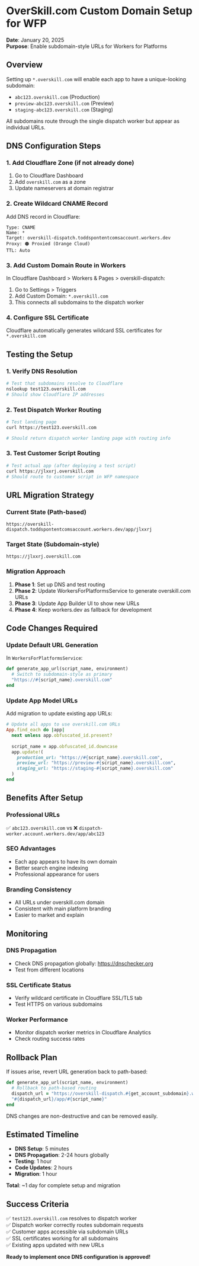 # OverSkill.com Custom Domain Setup for WFP
**Date**: January 20, 2025  
**Purpose**: Enable subdomain-style URLs for Workers for Platforms

## Overview

Setting up `*.overskill.com` will enable each app to have a unique-looking subdomain:
- `abc123.overskill.com` (Production)
- `preview-abc123.overskill.com` (Preview)  
- `staging-abc123.overskill.com` (Staging)

All subdomains route through the single dispatch worker but appear as individual URLs.

## DNS Configuration Steps

### 1. Add Cloudflare Zone (if not already done)
1. Go to Cloudflare Dashboard
2. Add `overskill.com` as a zone
3. Update nameservers at domain registrar

### 2. Create Wildcard CNAME Record
Add DNS record in Cloudflare:
```
Type: CNAME
Name: *
Target: overskill-dispatch.toddspontentcomsaccount.workers.dev
Proxy: 🟠 Proxied (Orange Cloud)
TTL: Auto
```

### 3. Add Custom Domain Route in Workers
In Cloudflare Dashboard > Workers & Pages > overskill-dispatch:
1. Go to Settings > Triggers
2. Add Custom Domain: `*.overskill.com`
3. This connects all subdomains to the dispatch worker

### 4. Configure SSL Certificate
Cloudflare automatically generates wildcard SSL certificates for `*.overskill.com`

## Testing the Setup

### 1. Verify DNS Resolution
```bash
# Test that subdomains resolve to Cloudflare
nslookup test123.overskill.com
# Should show Cloudflare IP addresses
```

### 2. Test Dispatch Worker Routing
```bash
# Test landing page
curl https://test123.overskill.com

# Should return dispatch worker landing page with routing info
```

### 3. Test Customer Script Routing
```bash
# Test actual app (after deploying a test script)
curl https://jlxxrj.overskill.com
# Should route to customer script in WFP namespace
```

## URL Migration Strategy

### Current State (Path-based)
```
https://overskill-dispatch.toddspontentcomsaccount.workers.dev/app/jlxxrj
```

### Target State (Subdomain-style) 
```
https://jlxxrj.overskill.com
```

### Migration Approach
1. **Phase 1**: Set up DNS and test routing
2. **Phase 2**: Update WorkersForPlatformsService to generate overskill.com URLs
3. **Phase 3**: Update App Builder UI to show new URLs
4. **Phase 4**: Keep workers.dev as fallback for development

## Code Changes Required

### Update Default URL Generation
In `WorkersForPlatformsService`:
```ruby
def generate_app_url(script_name, environment)
  # Switch to subdomain-style as primary
  "https://#{script_name}.overskill.com"
end
```

### Update App Model URLs
Add migration to update existing app URLs:
```ruby
# Update all apps to use overskill.com URLs
App.find_each do |app|
  next unless app.obfuscated_id.present?
  
  script_name = app.obfuscated_id.downcase
  app.update!(
    production_url: "https://#{script_name}.overskill.com",
    preview_url: "https://preview-#{script_name}.overskill.com",
    staging_url: "https://staging-#{script_name}.overskill.com"
  )
end
```

## Benefits After Setup

### Professional URLs
✅ `abc123.overskill.com` vs ❌ `dispatch-worker.account.workers.dev/app/abc123`

### SEO Advantages
- Each app appears to have its own domain
- Better search engine indexing
- Professional appearance for users

### Branding Consistency
- All URLs under overskill.com domain
- Consistent with main platform branding
- Easier to market and explain

## Monitoring

### DNS Propagation
- Check DNS propagation globally: https://dnschecker.org
- Test from different locations

### SSL Certificate Status
- Verify wildcard certificate in Cloudflare SSL/TLS tab
- Test HTTPS on various subdomains

### Worker Performance
- Monitor dispatch worker metrics in Cloudflare Analytics
- Check routing success rates

## Rollback Plan

If issues arise, revert URL generation back to path-based:
```ruby
def generate_app_url(script_name, environment)
  # Rollback to path-based routing
  dispatch_url = "https://overskill-dispatch.#{get_account_subdomain}.workers.dev"
  "#{dispatch_url}/app/#{script_name}"
end
```

DNS changes are non-destructive and can be removed easily.

## Estimated Timeline

- **DNS Setup**: 5 minutes
- **DNS Propagation**: 2-24 hours globally  
- **Testing**: 1 hour
- **Code Updates**: 2 hours
- **Migration**: 1 hour

**Total**: ~1 day for complete setup and migration

## Success Criteria

✅ `test123.overskill.com` resolves to dispatch worker  
✅ Dispatch worker correctly routes subdomain requests  
✅ Customer apps accessible via subdomain URLs  
✅ SSL certificates working for all subdomains  
✅ Existing apps updated with new URLs  

**Ready to implement once DNS configuration is approved!**